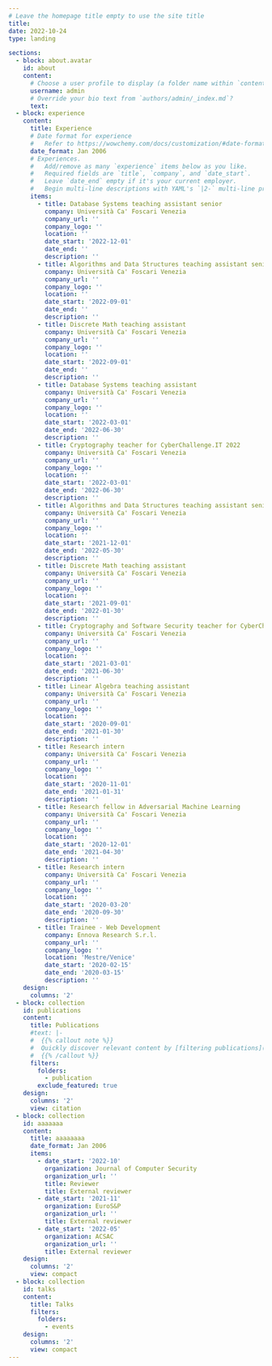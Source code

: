 ```yaml
---
# Leave the homepage title empty to use the site title
title:
date: 2022-10-24
type: landing

sections:
  - block: about.avatar
    id: about
    content:
      # Choose a user profile to display (a folder name within `content/authors/`)
      username: admin
      # Override your bio text from `authors/admin/_index.md`?
      text:
  - block: experience
    content:
      title: Experience
      # Date format for experience
      #   Refer to https://wowchemy.com/docs/customization/#date-format
      date_format: Jan 2006
      # Experiences.
      #   Add/remove as many `experience` items below as you like.
      #   Required fields are `title`, `company`, and `date_start`.
      #   Leave `date_end` empty if it's your current employer.
      #   Begin multi-line descriptions with YAML's `|2-` multi-line prefix.
      items:
        - title: Database Systems teaching assistant senior
          company: Università Ca' Foscari Venezia
          company_url: ''
          company_logo: ''
          location: ''
          date_start: '2022-12-01'
          date_end: ''
          description: ''
        - title: Algorithms and Data Structures teaching assistant senior
          company: Università Ca' Foscari Venezia
          company_url: ''
          company_logo: ''
          location: ''
          date_start: '2022-09-01'
          date_end: ''
          description: ''
        - title: Discrete Math teaching assistant
          company: Università Ca' Foscari Venezia
          company_url: ''
          company_logo: ''
          location: ''
          date_start: '2022-09-01'
          date_end: ''
          description: ''
        - title: Database Systems teaching assistant
          company: Università Ca' Foscari Venezia
          company_url: ''
          company_logo: ''
          location: ''
          date_start: '2022-03-01'
          date_end: '2022-06-30'
          description: ''
        - title: Cryptography teacher for CyberChallenge.IT 2022
          company: Università Ca' Foscari Venezia
          company_url: ''
          company_logo: ''
          location: ''
          date_start: '2022-03-01'
          date_end: '2022-06-30'
          description: ''
        - title: Algorithms and Data Structures teaching assistant senior
          company: Università Ca' Foscari Venezia
          company_url: ''
          company_logo: ''
          location: ''
          date_start: '2021-12-01'
          date_end: '2022-05-30'
          description: ''
        - title: Discrete Math teaching assistant
          company: Università Ca' Foscari Venezia
          company_url: ''
          company_logo: ''
          location: ''
          date_start: '2021-09-01'
          date_end: '2022-01-30'
          description: ''
        - title: Cryptography and Software Security teacher for CyberChallenge.IT 2021
          company: Università Ca' Foscari Venezia
          company_url: ''
          company_logo: ''
          location: ''
          date_start: '2021-03-01'
          date_end: '2021-06-30'
          description: ''
        - title: Linear Algebra teaching assistant
          company: Università Ca' Foscari Venezia
          company_url: ''
          company_logo: ''
          location: ''
          date_start: '2020-09-01'
          date_end: '2021-01-30'
          description: ''
        - title: Research intern
          company: Università Ca' Foscari Venezia
          company_url: ''
          company_logo: ''
          location: ''
          date_start: '2020-11-01'
          date_end: '2021-01-31'
          description: ''
        - title: Research fellow in Adversarial Machine Learning
          company: Università Ca' Foscari Venezia
          company_url: ''
          company_logo: ''
          location: ''
          date_start: '2020-12-01'
          date_end: '2021-04-30'
          description: ''
        - title: Research intern
          company: Università Ca' Foscari Venezia
          company_url: ''
          company_logo: ''
          location: ''
          date_start: '2020-03-20'
          date_end: '2020-09-30'
          description: ''
        - title: Trainee - Web Development
          company: Ennova Research S.r.l. 
          company_url: ''
          company_logo: ''
          location: 'Mestre/Venice'
          date_start: '2020-02-15'
          date_end: '2020-03-15'
          description: ''
    design:
      columns: '2'
  - block: collection
    id: publications
    content:
      title: Publications
      #text: |-
      #  {{% callout note %}}
      #  Quickly discover relevant content by [filtering publications](./publication/).
      #  {{% /callout %}}
      filters:
        folders:
          - publication
        exclude_featured: true
    design:
      columns: '2'
      view: citation
  - block: collection
    id: aaaaaaa
    content:
      title: aaaaaaaa
      date_format: Jan 2006
      items:
        - date_start: '2022-10'
          organization: Journal of Computer Security
          organization_url: ''
          title: Reviewer
          title: External reviewer
        - date_start: '2021-11'
          organization: EuroS&P
          organization_url: ''
          title: External reviewer
        - date_start: '2022-05'
          organization: ACSAC
          organization_url: ''
          title: External reviewer
    design:
      columns: '2'
      view: compact
  - block: collection
    id: talks
    content:
      title: Talks
      filters:
        folders:
          - events
    design:
      columns: '2'
      view: compact
---
```

